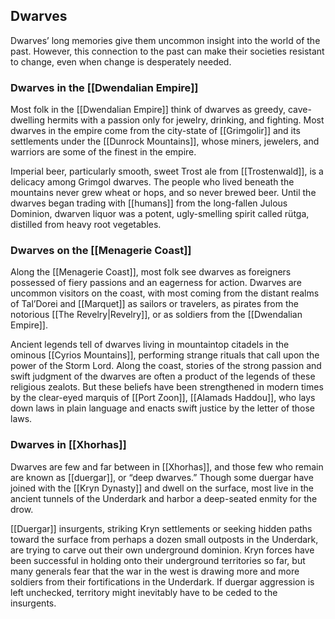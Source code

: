 ## Dwarves

Dwarves’ long memories give them uncommon insight into the world of the past. However, this connection to the past can make their societies resistant to change, even when change is desperately needed.

### Dwarves in the [[Dwendalian Empire]]

Most folk in the [[Dwendalian Empire]] think of dwarves as greedy, cave-dwelling hermits with a passion only for jewelry, drinking, and fighting. Most dwarves in the empire come from the city-state of [[Grimgolir]] and its settlements under the [[Dunrock Mountains]], whose miners, jewelers, and warriors are some of the finest in the empire.

Imperial beer, particularly smooth, sweet Trost ale from [[Trostenwald]], is a delicacy among Grimgol dwarves. The people who lived beneath the mountains never grew wheat or hops, and so never brewed beer. Until the dwarves began trading with [[humans]] from the long-fallen Julous Dominion, dwarven liquor was a potent, ugly-smelling spirit called rütga, distilled from heavy root vegetables.

### Dwarves on the [[Menagerie Coast]]

Along the [[Menagerie Coast]], most folk see dwarves as foreigners possessed of fiery passions and an eagerness for action. Dwarves are uncommon visitors on the coast, with most coming from the distant realms of Tal’Dorei and [[Marquet]] as sailors or travelers, as pirates from the notorious [[The Revelry|Revelry]], or as soldiers from the [[Dwendalian Empire]].

Ancient legends tell of dwarves living in mountaintop citadels in the ominous [[Cyrios Mountains]], performing strange rituals that call upon the power of the Storm Lord. Along the coast, stories of the strong passion and swift judgment of the dwarves are often a product of the legends of these religious zealots. But these beliefs have been strengthened in modern times by the clear-eyed marquis of [[Port Zoon]], [[Alamads Haddou]], who lays down laws in plain language and enacts swift justice by the letter of those laws.

### Dwarves in [[Xhorhas]]

Dwarves are few and far between in [[Xhorhas]], and those few who remain are known as [[duergar]], or “deep dwarves.” Though some duergar have joined with the [[Kryn Dynasty]] and dwell on the surface, most live in the ancient tunnels of the Underdark and harbor a deep-seated enmity for the drow.

[[Duergar]] insurgents, striking Kryn settlements or seeking hidden paths toward the surface from perhaps a dozen small outposts in the Underdark, are trying to carve out their own underground dominion. Kryn forces have been successful in holding onto their underground territories so far, but many generals fear that the war in the west is drawing more and more soldiers from their fortifications in the Underdark. If duergar aggression is left unchecked, territory might inevitably have to be ceded to the insurgents.